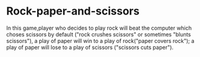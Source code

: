 # Rock-paper-and-scissors
In this game,player who decides to play rock will beat the computer which choses scissors by default ("rock crushes scissors" or sometimes "blunts scissors"),
a play of paper will win to a play of rock("paper covers rock"); a play of paper will lose to a play of scissors ("scissors cuts paper").
